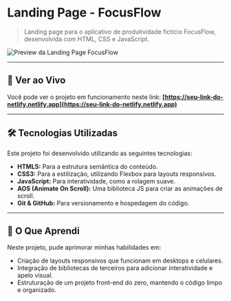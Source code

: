 # Landing Page - FocusFlow

> Landing page para o aplicativo de produtividade fictício FocusFlow, desenvolvida com HTML, CSS e JavaScript.

![Preview da Landing Page FocusFlow](assets/focusflow-preview.jpg)

---

## 🚀 Ver ao Vivo

Você pode ver o projeto em funcionamento neste link:
**[https://seu-link-do-netlify.netlify.app](https://seu-link-do-netlify.netlify.app)**

---

## 🛠️ Tecnologias Utilizadas

Este projeto foi desenvolvido utilizando as seguintes tecnologias:

- **HTML5:** Para a estrutura semântica do conteúdo.
- **CSS3:** Para a estilização, utilizando Flexbox para layouts responsivos.
- **JavaScript:** Para interatividade, como a rolagem suave.
- **AOS (Animate On Scroll):** Uma biblioteca JS para criar as animações de scroll.
- **Git & GitHub:** Para versionamento e hospedagem do código.

---

## 🧠 O Que Aprendi

Neste projeto, pude aprimorar minhas habilidades em:
- Criação de layouts responsivos que funcionam em desktops e celulares.
- Integração de bibliotecas de terceiros para adicionar interatividade e apelo visual.
- Estruturação de um projeto front-end do zero, mantendo o código limpo e organizado.

